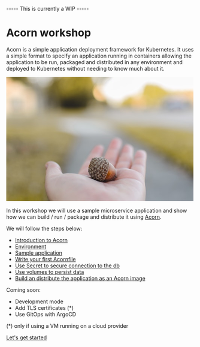 ----- This is currently a WIP -----

# Acorn workshop

Acorn is a simple application deployment framework for Kubernetes. It uses a simple format to specify an application running in containers allowing the application to be run, packaged and distributed in any environment and deployed to Kubernetes without needing to know much about it.

![logo](./images/acorn/acorn.jpeg)

In this workshop we will use a sample microservice application and show how we can build / run / package and distribute it using [Acorn](https://acorn.io).  

We will follow the steps below:  
  
- [Introduction to Acorn](./acorn.md)
- [Environment](./environment.md)
- [Sample application](./votingapp.md)
- [Write your first Acornfile](./acornfile.md)
- [Use Secret to secure connection to the db](./secret.md)
- [Use volumes to persist data](./volumes.md)
- [Build an distribute the application as an Acorn image](./acorn_image.md)

Coming soon:
- Development mode
- Add TLS certificates (*)
- Use GitOps with ArgoCD

(*) only if using a VM running on a cloud provider

[Let's get started](./acorn.md)